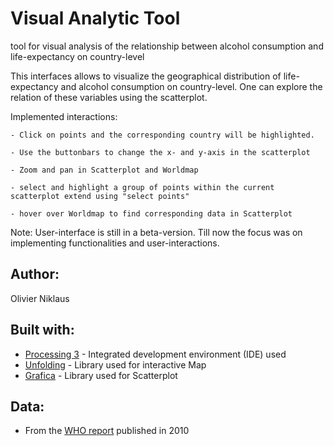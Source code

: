 # Visual Analytic Tool
tool for visual analysis of the relationship between alcohol consumption and life-expectancy on country-level

This interfaces allows to visualize the geographical distribution of life-expectancy and alcohol consumption
on country-level.
One can explore the relation of these variables using the scatterplot.

Implemented interactions:

	- Click on points and the corresponding country will be highlighted. 
	
	- Use the buttonbars to change the x- and y-axis in the scatterplot
	
	- Zoom and pan in Scatterplot and Worldmap
	
	- select and highlight a group of points within the current scatterplot extend using "select points"
	
	- hover over Worldmap to find corresponding data in Scatterplot

Note: User-interface is still in a beta-version. Till now the focus was on implementing functionalities and user-interactions.


## Author: 
Olivier Niklaus

## Built with:
* [Processing 3](https://processing.org/) - Integrated development environment (IDE) used
* [Unfolding](http://unfoldingmaps.org/) - Library used for interactive Map
* [Grafica](https://github.com/jagracar/grafica) - Library used for Scatterplot

## Data:
* From the [WHO report](http://apps.who.int/gho/data/node.main.A1026?lang=en) published in 2010

